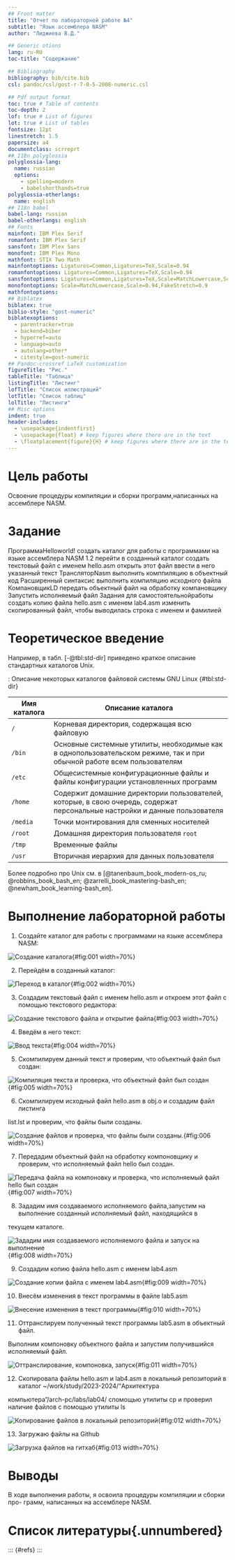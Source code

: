 ```yaml
---
## Front matter
title: "Отчет по лабораторной работе №4"
subtitle: "Язык ассемблера NASM"
author: "Лиджиева В.Д."

## Generic otions
lang: ru-RU
toc-title: "Содержание"

## Bibliography
bibliography: bib/cite.bib
csl: pandoc/csl/gost-r-7-0-5-2008-numeric.csl

## Pdf output format
toc: true # Table of contents
toc-depth: 2
lof: true # List of figures
lot: true # List of tables
fontsize: 12pt
linestretch: 1.5
papersize: a4
documentclass: scrreprt
## I18n polyglossia
polyglossia-lang:
  name: russian
  options:
	- spelling=modern
	- babelshorthands=true
polyglossia-otherlangs:
  name: english
## I18n babel
babel-lang: russian
babel-otherlangs: english
## Fonts
mainfont: IBM Plex Serif
romanfont: IBM Plex Serif
sansfont: IBM Plex Sans
monofont: IBM Plex Mono
mathfont: STIX Two Math
mainfontoptions: Ligatures=Common,Ligatures=TeX,Scale=0.94
romanfontoptions: Ligatures=Common,Ligatures=TeX,Scale=0.94
sansfontoptions: Ligatures=Common,Ligatures=TeX,Scale=MatchLowercase,Scale=0.94
monofontoptions: Scale=MatchLowercase,Scale=0.94,FakeStretch=0.9
mathfontoptions:
## Biblatex
biblatex: true
biblio-style: "gost-numeric"
biblatexoptions:
  - parentracker=true
  - backend=biber
  - hyperref=auto
  - language=auto
  - autolang=other*
  - citestyle=gost-numeric
## Pandoc-crossref LaTeX customization
figureTitle: "Рис."
tableTitle: "Таблица"
listingTitle: "Листинг"
lofTitle: "Список иллюстраций"
lotTitle: "Список таблиц"
lolTitle: "Листинги"
## Misc options
indent: true
header-includes:
  - \usepackage{indentfirst}
  - \usepackage{float} # keep figures where there are in the text
  - \floatplacement{figure}{H} # keep figures where there are in the text
---
```


# Цель работы

Освоение процедуры компиляции и сборки программ,написанных на ассемблере NASM.

# Задание
 ПрограммаHelloworld!
 создать каталог для работы с программами на языке ассемблера NASM 1.2 перейти в созданный каталог
 создать текстовый файл с именем hello.asm
 открыть этот файл
 ввести в него указанный текст
 ТрансляторNasm
 выполнить комппиляцию в объектный код
 Расширенный синтаксис
 выполнить компиляцию исходного файла
 КомпановщикLD
 передать объектный файл на обработку компановщику
 Запустить исполняемый файл
 Задания для самостоятельнойработы
 создать копию файла hello.asm с именем lab4.asm
изменить скопированный файл, чтобы выводилась строка с именем и фамилией


# Теоретическое введение


Например, в табл. [-@tbl:std-dir] приведено краткое описание стандартных каталогов Unix.

: Описание некоторых каталогов файловой системы GNU Linux {#tbl:std-dir}

| Имя каталога | Описание каталога                                                                                                          |
|--------------|----------------------------------------------------------------------------------------------------------------------------|
| `/`          | Корневая директория, содержащая всю файловую                                                                               |
| `/bin `      | Основные системные утилиты, необходимые как в однопользовательском режиме, так и при обычной работе всем пользователям     |
| `/etc`       | Общесистемные конфигурационные файлы и файлы конфигурации установленных программ                                           |
| `/home`      | Содержит домашние директории пользователей, которые, в свою очередь, содержат персональные настройки и данные пользователя |
| `/media`     | Точки монтирования для сменных носителей                                                                                   |
| `/root`      | Домашняя директория пользователя  `root`                                                                                   |
| `/tmp`       | Временные файлы                                                                                                            |
| `/usr`       | Вторичная иерархия для данных пользователя                                                                                 |

Более подробно про Unix см. в [@tanenbaum_book_modern-os_ru; @robbins_book_bash_en; @zarrelli_book_mastering-bash_en; @newham_book_learning-bash_en].

# Выполнение лабораторной работы

1. Создайте каталог для работы с программами на языке ассемблера NASM:

![Создание каталога](image/11.jpg){#fig:001 width=70%}

2. Перейдём в созданный каталог:

![Переход в каталог](image/12.jpg){#fig:002 width=70%}

3. Создадим текстовый файл с именем hello.asm и откроем этот файл с помощью текстового редактора:

![Создание текстового файла и открытие файла](image/13.jpg){#fig:003 width=70%}

4. Введём в него текст:

![Ввод текста](image/15.jpg){#fig:004 width=70%}

5. Скомпилируем данный текст и проверим, что объектный файл был создан:

![Компиляция текста и проверка, что объектный файл был создан](image/16.jpg){#fig:005 width=70%}

6. Скомпилируем исходный файл hello.asm в obj.o и создадим файл листинга

list.lst и проверим, что файлы были созданы.

![Создание файлов и проверка, что файлы были созданы.](image/17.jpg){#fig:006 width=70%}

7. Передадим объектный файл на обработку компоновщику и проверим, что исполняемый файл hello был создан.

![Передача файла на компоновку и проверка, что исполняемый файл hello был создан](image/18.jpg){#fig:007 width=70%}

8. Зададим имя создаваемого исполняемого файла,запустим на выполнение созданный исполняемый файл, находящийся в

текущем каталоге.

![Зададим имя создаваемого исполняемого файла и запуск на выполнение ](image/19.jpg){#fig:008 width=70%}

9. Создадим копию файла hello.asm с именем lab4.asm

![Создание копии файла с именем lab4.asm](image/20.jpg){#fig:009 width=70%}

10. Внесём изменения в текст программы в файле lab5.asm

![Внесение изменения в текст программы](image/21.jpg){#fig:010 width=70%}

11. Оттранслируем полученный текст программы lab5.asm в объектный файл.

Выполним компоновку объектного файла и запустим получившийся исполняемый файл.

![Оттранслирование, компоновка, запуск](image/22.jpg){#fig:011 width=70%}

12. Скопировала файлы hello.asm и lab4.asm в локальный репозиторий в каталог ~/work/study/2023-2024/“Архитектура 

компьютера”/arch-pc/labs/lab04/ спомощью утилиты ср и проверил наличие файлов с помощью утилиты ls

![Копирование файлов в локальный репозиторий](image/23.jpg){#fig:012 width=70%}

13. Загружаю файлы на Github

![Загрузка файлов на гитхаб](image/24.jpg){#fig:013 width=70%}

# Выводы

В ходе выполнения работы, я освоила процедуры компиляции и сборки про-
грамм, написанных на ассемблере NASM.

# Список литературы{.unnumbered}

::: {#refs}
:::
